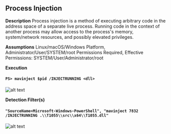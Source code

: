 ## Process Injection

**Description**
Process injection is a method of executing arbitrary code in the address space of a separate live process. Running code in the context of another process may allow access to the process's memory, system/network resources, and possibly elevated privileges.

**Assumptions**
Linux/macOS/Windows Platform, Administrator/User/SYSTEM/root Permissions Required, Effective Permissions: SYSTEM/User/Administrator/root

**Execution**
#### `PS> mavinject $pid /INJECTRUNNING <dll>`

![alt text](https://github.com/ammcconnell2/DPI911---MITRE-ATT-CK-Project/blob/master/Defense%20Evasion/screenshots/process_injection_command.PNG)

**Detection Filter(s)**
#### `"SourceName=Microsoft-Windows-PowerShell", "mavinject 7832 /INJECTRUNNING .\\T1055\\src\\x64\\T1055.dll"`

![alt text](https://github.com/ammcconnell2/DPI911---MITRE-ATT-CK-Project/blob/master/Defense%20Evasion/screenshots/process_injection_filter.PNG)
